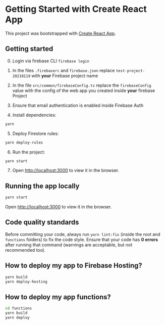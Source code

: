 # Getting Started with Create React App

This project was bootstrapped with [Create React App](https://github.com/facebook/create-react-app).

## Getting started

0. Login via firebase CLI `firebase login`

1. In the files `.firebaserc` and `firebase.json` replace `test-project-20210119` with **your** Firebase project name 

2. In the file `src/common/firebaseConfig.ts` replace the `firebaseConfig` value with the config of the web app you created inside **your** firebase Project

3. Ensure that email authentication is enabled inside Firebase Auth

4. Install dependencies:

```sh
yarn
```

5. Deploy Firestore rules:

```sh
yarn deploy-rules
```

6. Run the project:

```sh
yarn start
```

7. Open [http://localhost:3000](http://localhost:3000) to view it in the browser.

## Running the app locally

```sh
yarn start
```

Open [http://localhost:3000](http://localhost:3000) to view it in the browser.

## Code quality standards

Before committing your code, always run `yarn lint:fix` (inside the root and `functions` folders) to fix the code style. Ensure that your code has **0 errors** after running that command (warnings are acceptable, but not recommended too).

## How to deploy my app to Firebase Hosting?

```sh
yarn build
yarn deploy-hosting
```

## How to deploy my app functions?

```sh
cd functions
yarn build
yarn deploy
```
